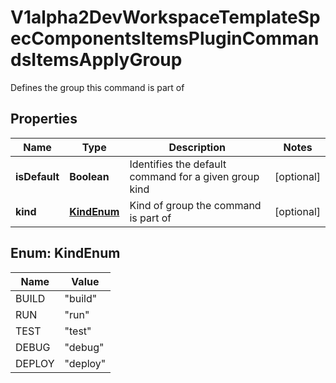 

# V1alpha2DevWorkspaceTemplateSpecComponentsItemsPluginCommandsItemsApplyGroup

Defines the group this command is part of
## Properties

Name | Type | Description | Notes
------------ | ------------- | ------------- | -------------
**isDefault** | **Boolean** | Identifies the default command for a given group kind |  [optional]
**kind** | [**KindEnum**](#KindEnum) | Kind of group the command is part of |  [optional]



## Enum: KindEnum

Name | Value
---- | -----
BUILD | &quot;build&quot;
RUN | &quot;run&quot;
TEST | &quot;test&quot;
DEBUG | &quot;debug&quot;
DEPLOY | &quot;deploy&quot;




